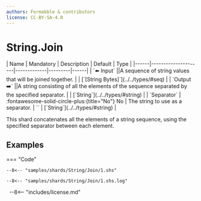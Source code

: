```yaml
---
authors: Formabble & contributors
license: CC-BY-SA-4.0
---
```



# String.Join

<div class="sh-parameters" markdown="1">
| Name | Mandatory | Description | Default | Type |
|------|---------------------|-------------|---------|------|
| `⬅️ Input` ||A sequence of string values that will be joined together. | | [`[String Bytes]`](../../types/#seq) |
| `Output ➡️` ||A string consisting of all the elements of the sequence separated by the specified separator. | | [`String`](../../types/#string) |
| `Separator` | :fontawesome-solid-circle-plus:{title="No"} No  | The string to use as a separator. | `` | [`String`](../../types/#string) |

</div>

This shard concatenates all the elements of a string sequence, using the specified separator between each element.

## Examples

=== "Code"

  ```x86asm linenums="1"
  --8<-- "samples/shards/String/Join/1.shs"
  ```

  ```
  --8<-- "samples/shards/String/Join/1.shs.log"
  ```
&nbsp;
--8<-- "includes/license.md"

